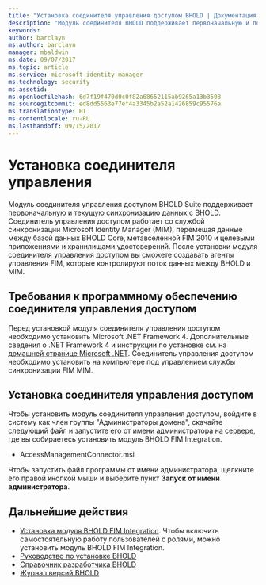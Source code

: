 ```yaml
---
title: "Установка соединителя управления доступом BHOLD | Документация Майкрософт"
description: "Модуль соединителя BHOLD поддерживает первоначальную и постоянную синхронизацию данных."
keywords: 
author: barclayn
ms.author: barclayn
manager: mbaldwin
ms.date: 09/07/2017
ms.topic: article
ms.service: microsoft-identity-manager
ms.technology: security
ms.assetid: 
ms.openlocfilehash: 6d7f19f470d0c0f82a68652115ab9265a13b3508
ms.sourcegitcommit: ed8dd5563e77ef4a3345b2a52a1426859c95576a
ms.translationtype: HT
ms.contentlocale: ru-RU
ms.lasthandoff: 09/15/2017
---
```

# <a name="access-management-connector-installation"></a>Установка соединителя управления

Модуль соединителя управления доступом BHOLD Suite поддерживает первоначальную и текущую синхронизацию данных с BHOLD. Соединитель управления доступом работает со службой синхронизации Microsoft Identity Manager (MIM), перемещая данные между базой данных BHOLD Core, метавселенной FIM 2010 и целевыми приложениями и хранилищами удостоверений. После установки модуля соединителя управления доступом вы сможете создавать агенты управления FIM, которые контролируют поток данных между BHOLD и MIM.

## <a name="access-management-connector-software-requirements"></a>Требования к программному обеспечению соединителя управления доступом

Перед установкой модуля соединителя управления доступом необходимо установить Microsoft .NET Framework 4. Дополнительные сведения о .NET Framework 4 и инструкции по установке см. на [домашней странице Microsoft .NET](http://www.microsoft.com/net).
Соединитель управления доступом необходимо установить на компьютере под управлением службы синхронизации FIM MIM.

## <a name="access-management-connector-setup"></a>Установка соединителя управления доступом

Чтобы установить модуль соединителя управления доступом, войдите в систему как член группы "Администраторы домена", скачайте следующий файл и запустите его от имени администратора на сервере, где вы собираетесь установить модуль BHOLD FIM Integration.

- AccessManagementConnector.msi

Чтобы запустить файл программы от имени администратора, щелкните его правой кнопкой мыши и выберите пункт **Запуск от имени администратора**.

## <a name="next-steps"></a>Дальнейшие действия

- [Установка модуля BHOLD FIM Integration](https://technet.microsoft.com/library/jj134093(v=ws.10).aspx). Чтобы включить самостоятельную работу пользователей с ролями, можно установить модуль BHOLD FIM Integration.
- [Руководство по установке BHOLD](bhold-installation-guide.md)
- [Справочник разработчика BHOLD](../reference/mim2016-bhold-developer-reference.md)
- [Журнал версий BHOLD](../reference/version-bhold-history.md)